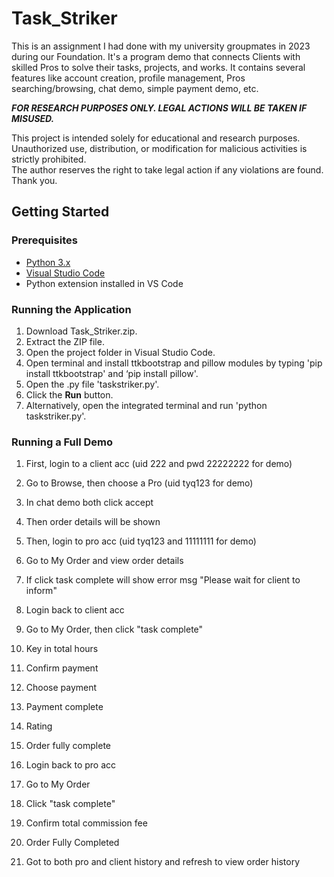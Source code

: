 # Task_Striker
This is an assignment I had done with my university groupmates in 2023 during our Foundation. It's a program demo that connects Clients with skilled Pros to solve their tasks, projects, and works. It contains several features like account creation, profile management, Pros searching/browsing, chat demo, simple payment demo, etc.

 ***FOR RESEARCH PURPOSES ONLY. LEGAL ACTIONS WILL BE TAKEN IF MISUSED.***

This project is intended solely for educational and research purposes.  
Unauthorized use, distribution, or modification for malicious activities is strictly prohibited.  
The author reserves the right to take legal action if any violations are found.
Thank you.

## Getting Started

### Prerequisites

- [Python 3.x](https://www.python.org/downloads/)
- [Visual Studio Code](https://code.visualstudio.com/)
- Python extension installed in VS Code

### Running the Application

1. Download Task_Striker.zip.
2. Extract the ZIP file.
3. Open the project folder in Visual Studio Code.
4. Open terminal and install ttkbootstrap and pillow modules by typing 'pip install ttkbootstrap' and ‘pip install pillow'.
5. Open the .py file 'taskstriker.py'.
6. Click the **Run** button.
7. Alternatively, open the integrated terminal and run 'python taskstriker.py'.

### Running a Full Demo
1. First, login to a client acc (uid 222 and pwd 22222222 for demo)
2. Go to Browse, then choose a Pro (uid tyq123 for demo)
3. In chat demo both click accept
4. Then order details will be shown

5. Then, login to pro acc (uid tyq123 and 11111111 for demo)
6. Go to My Order and view order details
7. If click task complete will show error msg "Please wait for client to inform"

8. Login back to client acc
9. Go to My Order, then click "task complete"
10. Key in total hours
11. Confirm payment
12. Choose payment
13. Payment complete
14. Rating
15. Order fully complete

16. Login back to pro acc
17. Go to My Order
18. Click "task complete"
19. Confirm total commission fee
20. Order Fully Completed
21. Got to both pro and client history and refresh to view order history

